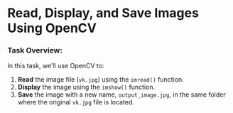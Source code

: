 # Read, Display, and Save Images Using OpenCV

### Task Overview:
In this task, we'll use OpenCV to:
1. **Read** the image file (`vk.jpg`) using the `imread()` function.
2. **Display** the image using the `imshow()` function.
3. **Save** the image with a new name, `output_image.jpg`, in the same folder where the original `vk.jpg` file is located.
